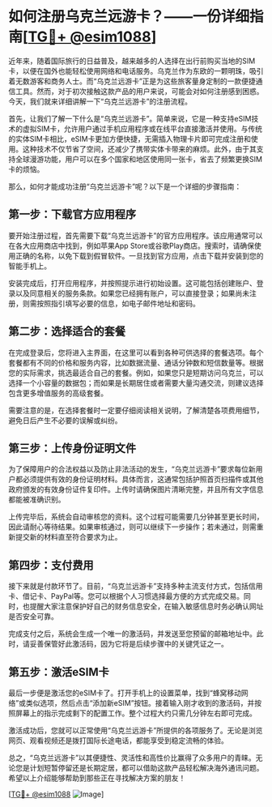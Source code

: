# 如何注册乌克兰远游卡？——一份详细指南[[TG💪+ @esim1088](https://t.me/s/esim1088)]

近年来，随着国际旅行的日益普及，越来越多的人选择在出行前购买当地的SIM卡，以便在国外也能轻松使用网络和电话服务。乌克兰作为东欧的一颗明珠，吸引着无数游客和商务人士。而“乌克兰远游卡”正是为这些旅客量身定制的一款便捷通信工具。然而，对于初次接触这款产品的用户来说，可能会对如何注册感到困惑。今天，我们就来详细讲解一下“乌克兰远游卡”的注册流程。

首先，让我们了解一下什么是“乌克兰远游卡”。简单来说，它是一种支持eSIM技术的虚拟SIM卡，允许用户通过手机应用程序或在线平台直接激活并使用。与传统的实体SIM卡相比，eSIM卡更加方便快捷，无需插入物理卡片即可完成注册和使用。这种技术不仅节省了空间，还减少了携带实体卡带来的麻烦。此外，由于其支持全球漫游功能，用户可以在多个国家和地区使用同一张卡，省去了频繁更换SIM卡的烦恼。

那么，如何才能成功注册“乌克兰远游卡”呢？以下是一个详细的步骤指南：

## 第一步：下载官方应用程序

要开始注册过程，首先需要下载“乌克兰远游卡”的官方应用程序。该应用通常可以在各大应用商店中找到，例如苹果App Store或谷歌Play商店。搜索时，请确保使用正确的名称，以免下载到假冒软件。一旦找到官方应用，点击下载并安装到您的智能手机上。

安装完成后，打开应用程序，并按照提示进行初始设置。这可能包括创建账户、登录以及同意相关的服务条款。如果您已经拥有账户，可以直接登录；如果尚未注册，则需按照指引填写必要的信息，如电子邮件地址和密码。

## 第二步：选择适合的套餐

在完成登录后，您将进入主界面，在这里可以看到各种可供选择的套餐选项。每个套餐都有不同的价格和服务内容，比如数据流量、通话分钟数和短信数量等。根据您的实际需求，挑选最适合自己的套餐。例如，如果您只是短期访问乌克兰，可以选择一个小容量的数据包；而如果是长期居住或者需要大量沟通交流，则建议选择包含更多增值服务的高级套餐。

需要注意的是，在选择套餐时一定要仔细阅读相关说明，了解清楚各项费用细节，避免日后产生不必要的误解或纠纷。

## 第三步：上传身份证明文件

为了保障用户的合法权益以及防止非法活动的发生，“乌克兰远游卡”要求每位新用户都必须提供有效的身份证明材料。具体而言，这通常包括护照首页扫描件或其他政府颁发的有效身份证件复印件。上传时请确保图片清晰完整，并且所有文字信息都能被准确识别。

上传完毕后，系统会自动审核您的资料。这个过程可能需要几分钟甚至更长时间，因此请耐心等待结果。如果审核通过，则可以继续下一步操作；若未通过，则需重新提交新的材料直至符合要求为止。

## 第四步：支付费用

接下来就是付款环节了。目前，“乌克兰远游卡”支持多种主流支付方式，包括信用卡、借记卡、PayPal等。您可以根据个人习惯选择最方便的方式完成交易。同时，也提醒大家注意保护好自己的财务信息安全，在输入敏感信息时务必确认网址是否安全可靠。

完成支付之后，系统会生成一个唯一的激活码，并发送至您预留的邮箱地址中。此时，请妥善保管好此激活码，因为它将是后续步骤中的关键凭证之一。

## 第五步：激活eSIM卡

最后一步便是激活您的eSIM卡了。打开手机上的设置菜单，找到“蜂窝移动网络”或类似选项，然后点击“添加新eSIM”按钮。接着输入刚才收到的激活码，并按照屏幕上的指示完成剩下的配置工作。整个过程大约只需几分钟左右即可完成。

激活成功后，您就可以正常使用“乌克兰远游卡”所提供的各项服务了。无论是浏览网页、观看视频还是拨打国际长途电话，都能享受到稳定流畅的体验。

总之，“乌克兰远游卡”以其便捷性、灵活性和高性价比赢得了众多用户的青睐。无论您是计划短暂停留还是长期定居，都可以借助这款产品轻松解决海外通讯问题。希望以上介绍能够帮助到那些正在寻找解决方案的朋友！

[[TG💪+ @esim1088](https://t.me/s/esim1088) ![Image](https://i.postimg.cc/4NQfJmqS/Snipaste-2025-05-13-00-14-12.png)]